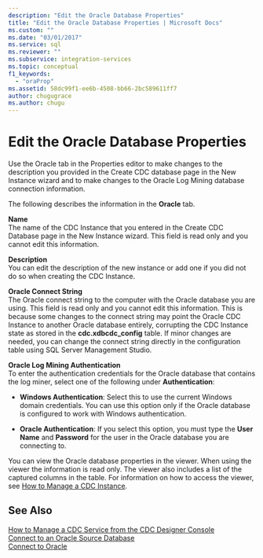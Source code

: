 ```yaml
---
description: "Edit the Oracle Database Properties"
title: "Edit the Oracle Database Properties | Microsoft Docs"
ms.custom: ""
ms.date: "03/01/2017"
ms.service: sql
ms.reviewer: ""
ms.subservice: integration-services
ms.topic: conceptual
f1_keywords: 
  - "oraProp"
ms.assetid: 58dc99f1-ee6b-4508-bb66-2bc589611ff7
author: chugugrace
ms.author: chugu
---
```

# Edit the Oracle Database Properties

  Use the Oracle tab in the Properties editor to make changes to the description you provided in the Create CDC database page in the New Instance wizard and to make changes to the Oracle Log Mining database connection information.  
  
 The following describes the information in the **Oracle** tab.  
  
 **Name**  
 The name of the CDC Instance that you entered in the Create CDC Database page in the New Instance wizard. This field is read only and you cannot edit this information.  
  
 **Description**  
 You can edit the description of the new instance or add one if you did not do so when creating the CDC Instance.  
  
 **Oracle Connect String**  
 The Oracle connect string to the computer with the Oracle database you are using. This field is read only and you cannot edit this information. This is because some changes to the connect string may point the Oracle CDC Instance to another Oracle database entirely, corrupting the CDC Instance state as stored in the **cdc.xdbcdc_config** table. If minor changes are needed, you can change the connect string directly in the configuration table using SQL Server Management Studio.  
  
 **Oracle Log Mining Authentication**  
 To enter the authentication credentials for the Oracle database that contains the log miner, select one of the following under **Authentication**:  
  
-   **Windows Authentication**: Select this to use the current Windows domain credentials. You can use this option only if the Oracle database is configured to work with Windows authentication.  
  
-   **Oracle Authentication**: If you select this option, you must type the **User Name** and **Password** for the user in the Oracle database you are connecting to.  
  
 You can view the Oracle database properties in the viewer. When using the viewer the information is read only. The viewer also includes a list of the captured columns in the table. For information on how to access the viewer, see [How to Manage a CDC Instance](../../integration-services/change-data-capture/how-to-manage-a-cdc-instance.md).  
  
## See Also  
 [How to Manage a CDC Service from the CDC Designer Console](../../integration-services/change-data-capture/how-to-manage-a-cdc-service-from-the-cdc-designer-console.md)   
 [Connect to an Oracle Source Database](../../integration-services/change-data-capture/connect-to-an-oracle-source-database.md)   
 [Connect to Oracle](../../integration-services/change-data-capture/connect-to-oracle.md)  
  
  
